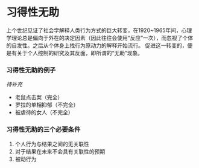 # 习得性无助
上个世纪见证了社会学解释人类行为方式的巨大转变，在1920~1965年间，心理学理论总是偏向于外在的决定因素（因此往往会使用“反应”一次），而忽视了个体的自发性。之后从个体身上找行为原动力的解释开始流行。
促进这一转变的，便是有关于个人控制的研究及其反面，即所谓的“无助”现象。
### 习得性无助的例子
*待补充*
* 老鼠点击案（完全）
* 罗拉的单相抑郁（不完全）
* 被虐待的女人（不完全）
### 习得性无助的三个必要条件
1. 个人行为与结果之间的无关联性
2. 对于结果在未来不会具有关联性的预期
3. 被动行为